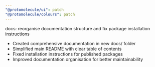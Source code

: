 ```yaml
---
"@protomolecule/ui": patch
"@protomolecule/colours": patch
---
```


docs: reorganise documentation structure and fix package installation instructions

- Created comprehensive documentation in new docs/ folder
- Simplified main README with clear table of contents
- Fixed installation instructions for published packages
- Improved documentation organisation for better maintainability
